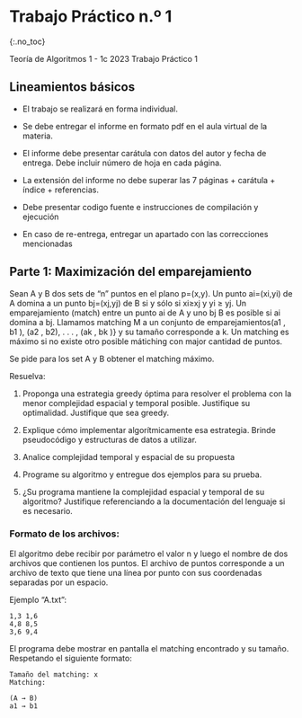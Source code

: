 Trabajo Práctico n.º 1
======================
{:.no_toc}

Teoría de Algoritmos 1 - 1c 2023
Trabajo Práctico 1

## Lineamientos básicos

- El trabajo se realizará en forma individual.

- Se debe entregar el informe en formato pdf en el aula virtual de la materia.

- El informe debe presentar carátula con datos del autor y fecha de entrega. Debe incluir número de hoja en cada página.

- La extensión del informe no debe superar las 7 páginas + carátula + índice + referencias.

- Debe presentar codigo fuente e instrucciones de compilación y ejecución

- En caso de re-entrega, entregar un apartado con las correcciones mencionadas

## Parte 1: Maximización del emparejamiento

Sean A y B dos sets de “n” puntos en el plano p=(x,y). Un punto ai=(xi,yi) de A domina a un punto bj=(xj,yj) de B si y sólo si xi≥xj y yi ≥ yj. Un emparejamiento (match) entre un punto ai de A y uno bj B es posible si ai domina a bj. Llamamos matching M a un conjunto de emparejamientos(a1 , b1 ), (a2 , b2), . . . , (ak , bk )} y su tamaño corresponde a k. Un matching es máximo si no existe otro posible mátiching con major cantidad de puntos.  

Se pide para los set A y B obtener el matching máximo.


Resuelva:

1. Proponga una estrategia greedy óptima para resolver el problema con la menor complejidad espacial y temporal posible. Justifique su optimalidad. Justifique que sea greedy.

1. Explique cómo implementar algorítmicamente esa estrategia. Brinde pseudocódigo y estructuras de datos a utilizar.

1. Analice complejidad temporal y espacial de su propuesta

1. Programe su algoritmo y entregue dos ejemplos para su prueba.

1. ¿Su programa mantiene la complejidad espacial y temporal de su algoritmo? Justifique referenciando a la documentación del lenguaje si es necesario.


### Formato de los archivos:

El algoritmo debe recibir por parámetro el valor n y luego el nombre de dos archivos que contienen los puntos. El archivo de puntos corresponde a un archivo de texto que tiene una línea por punto con sus coordenadas separadas por un espacio.

Ejemplo “A.txt”:

	1,3 1,6
	4,8 8,5
	3,6 9,4

El programa debe mostrar en pantalla el matching encontrado y su tamaño. Respetando el siguiente formato:

	Tamaño del matching: x
	Matching:

	(A → B)
	a1 → b1

